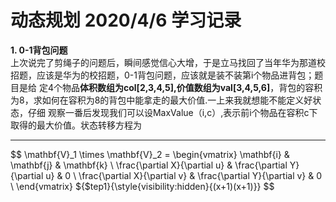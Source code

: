 # 动态规划 2020/4/6 学习记录  
**1. 0-1背包问题**  
上次说完了剪绳子的问题后，瞬间感觉信心大增，于是立马找回了当年华为那道校招题，应该是华为的校招题，0-1背包问题，应该就是装不装第i个物品进背包；题目是给
定4个物品**体积数组为col[2,3,4,5],价值数组为val[3,4,5,6]**，背包的容积为8，求如何在容积为8的背包中能拿走的最大价值.一上来我就想能不能定义好状态，仔细
观察一番后发现我们可以设MaxValue（i,c）,表示前i个物品在容积c下取得的最大价值。状态转移方程为  
***
$$
\mathbf{V}_1 \times \mathbf{V}_2 =  \begin{vmatrix} 
\mathbf{i} & \mathbf{j} & \mathbf{k} \\
\frac{\partial X}{\partial u} &  \frac{\partial Y}{\partial u} & 0 \\
\frac{\partial X}{\partial v} &  \frac{\partial Y}{\partial v} & 0 \\
\end{vmatrix}
${$tep1}{\style{visibility:hidden}{(x+1)(x+1)}}
$$
